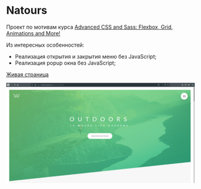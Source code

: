 # Natours

Проект по мотивам курса [Advanced CSS and Sass: Flexbox, Grid, Animations and More! ][1]

Из интересных особенностей:

- Реализация открытия и закрытия меню без JavaScript;
- Реализация popup окна без JavaScript;

[Живая страница][2]

![Скриншот страницы][3]

[1]: https://www.udemy.com/course/advanced-css-and-sass/ 'Курс на Udemy'
[2]: https://ottokirik.github.io/html-css-natours/ 'Страница на GitHub Pages'
[3]: https://raw.githubusercontent.com/ottokirik/html-css-natours/master/natours.png 'Скриншот'